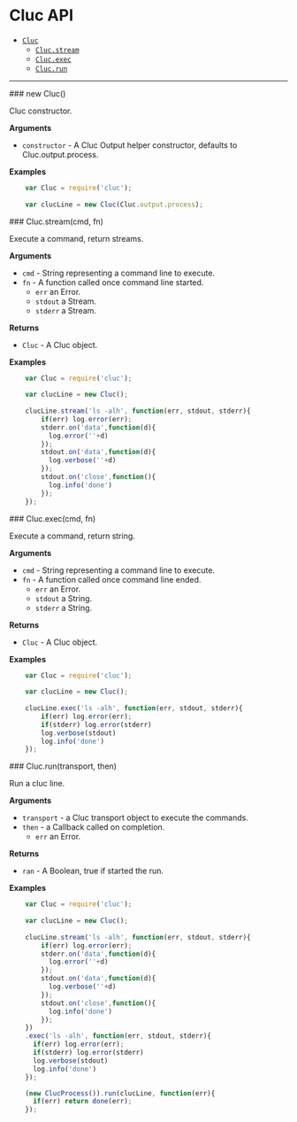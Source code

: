 # Cluc API

* [`Cluc`](#Cluc)
    * [`Cluc.stream`](#stream)
    * [`Cluc.exec`](#exec)
    * [`Cluc.run`](#run)

---------------------------------------


<a name="Cluc" />
### new Cluc()

Cluc constructor.

__Arguments__

* `constructor` - A Cluc Output helper constructor, defaults to Cluc.output.process.

__Examples__

```js
    var Cluc = require('cluc');
    
    var clucLine = new Cluc(Cluc.output.process);
```


<a name="Cluc.stream" />
### Cluc.stream(cmd, fn)

Execute a command, return streams.

__Arguments__

* `cmd` - String representing a command line to execute.
* `fn` - A function called once command line started.
    * `err` an Error.
    * `stdout` a Stream.
    * `stderr` a Stream.

__Returns__

* `Cluc` - A Cluc object.

__Examples__

```js
    var Cluc = require('cluc');
    
    var clucLine = new Cluc();
    
    clucLine.stream('ls -alh', function(err, stdout, stderr){
        if(err) log.error(err);
        stderr.on('data',function(d){
          log.error(''+d)
        });
        stdout.on('data',function(d){
          log.verbose(''+d)
        });
        stdout.on('close',function(){
          log.info('done')
        });
    });
```


<a name="Cluc.exec" />
### Cluc.exec(cmd, fn)

Execute a command, return string.

__Arguments__

* `cmd` - String representing a command line to execute.
* `fn` - A function called once command line ended.
    * `err` an Error.
    * `stdout` a String.
    * `stderr` a String.

__Returns__

* `Cluc` - A Cluc object.

__Examples__

```js
    var Cluc = require('cluc');
    
    var clucLine = new Cluc();
    
    clucLine.exec('ls -alh', function(err, stdout, stderr){
        if(err) log.error(err);
        if(stderr) log.error(stderr)
        log.verbose(stdout)
        log.info('done')
    });
```


<a name="Cluc.run" />
### Cluc.run(transport, then)

Run a cluc line.

__Arguments__

* `transport` - a Cluc transport object to execute the commands.
* `then` - a Callback called on completion.
    * `err` an Error.

__Returns__

* `ran` - A Boolean, true if started the run.

__Examples__

```js
    var Cluc = require('cluc');
    
    var clucLine = new Cluc();
    
    clucLine.stream('ls -alh', function(err, stdout, stderr){
        if(err) log.error(err);
        stderr.on('data',function(d){
          log.error(''+d)
        });
        stdout.on('data',function(d){
          log.verbose(''+d)
        });
        stdout.on('close',function(){
          log.info('done')
        });
    })
    .exec('ls -alh', function(err, stdout, stderr){
      if(err) log.error(err);
      if(stderr) log.error(stderr)
      log.verbose(stdout)
      log.info('done')
    });

    (new ClucProcess()).run(clucLine, function(err){
      if(err) return done(err);
    });
```